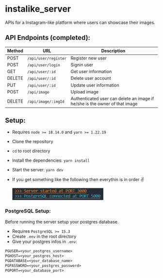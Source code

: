 # instalike_server

APIs for a Instagram-like platform where users can showcase their images.

## API Endpoints (completed):

| Method | URL                  | Description                                                                 |
| ------ | -------------------- | --------------------------------------------------------------------------- |
| POST   | `/api/user/register` | Register new user                                                           |
| POST   | `/api/user/login`    | Signin user                                                                 |
| GET    | `/api/user/:id`      | Get user information                                                        |
| DELETE | `/api/user/:id`      | Delete user account                                                         |
| PUT    | `/api/user/:id`      | Update user information                                                     |
| POST   | `/api/image`         | Upload image                                                                |
| DELETE | `/api/image/:imgId`  | Authenticated user can delete an image if he/she is the owner of that image |

## Setup:

- Requires `node >= 18.14.0` and `yarn >= 1.22.19`
- Clone the repository
- `cd` to root directory
- Install the dependencies: `yarn install`
- Start the server: `yarn dev`
- If you get something like the following then everythin is in order ✌️

  <img alt="output" src="./extras/Screenshot%202023-06-28%20013927.png" width="300">

### PostgreSQL Setup:

Before running the server setup your postgres database.

- Requires `PostgreSQL >= 15.3`
- Create `.env` in the root directory
- Give your postgres infos in `.env`:

```
PGUSER=<your_postgres_username>
PGHOST=<your_postgres_host>
PGDATABASE=<your_database_name>
PGPASSWORD=<your_postgres_password>
PGPORT=<your_database_port>
```
